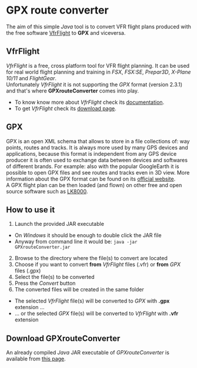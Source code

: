GPX route converter
===================
The aim of this simple *Java* tool is to convert VFR flight plans produced with the free software [VfrFlight](http://www.vfrflight.org) to **GPX** and viceversa.

VfrFlight
---------
*VfrFlight* is a free, cross platform tool for VFR flight planning. It can be used for real world flight planning and training in *FSX*, *FSX:SE*, *Prepar3D*, *X-Plane 10/11* and *FlightGear*.  
Unfortunately *VfrFlight* it is not supporting the *GPX* format (version 2.3.1) and that's where **GPXrouteConverter** comes into play.
* To know know more about *VfrFlight* check its [documentation](http://serwer1998768.home.pl/vfr/en/documentation.html).
* To get *VfrFlight* check its [download page](http://serwer1998768.home.pl/vfr/en/downloads.php).

GPX
---
GPX is an open XML schema that allows to store in a file collections of: way points, routes and tracks. It is always more used by many GPS devices and applications, because this format is independent from any GPS device producer it is often used to exchange data between devices and softwares of different brands. For example: also with the popular GoogleEarth it is possible to open GPX files and see routes and tracks even in 3D view. More information about the GPX format can be found on its [official website](https://www.topografix.com/gpx.asp).  
A GPX flight plan can be then loaded (and flown) on other free and open source software such as [LK8000](https://www.lk8000.it/).

How to use it
-------------
1. Launch the provided JAR executable
  * On *Windows* it should be enough to double click the JAR file
  * Anyway from command line it would be: `java -jar GPXrouteConverter.jar`
2. Browse to the directory where the file(s) to convert are located
3. Choose if you want to convert **from** *VfrFlight* files (.vfr) or **from** *GPX* files (.gpx)
4. Select the file(s) to be converted
5. Press the *Convert* button
6. The converted files will be created in the same folder
  * The selected *VfrFlight* file(s) will be converted to *GPX* with **.gpx** extension ...
  * ... or the selected *GPX* file(s) will be converted to *VfrFlight* with **.vfr** extension

Download GPXrouteConverter
--------------------------
An already compiled *Java* JAR executable of *GPXrouteConverter* is available from [this page](https://www.alus.it/airnavigator/gpx.php).
